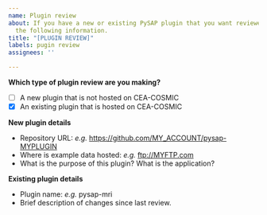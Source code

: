 ```yaml
---
name: Plugin review
about: If you have a new or existing PySAP plugin that you want reviewed please provide
  the following information.
title: "[PLUGIN REVIEW]"
labels: pugin review
assignees: ''

---
```


**Which type of plugin review are you making?**
- [ ] A new plugin that is not hosted on CEA-COSMIC
- [X] An existing plugin that is hosted on CEA-COSMIC

**New plugin details**
- Repository URL: *e.g.* https://github.com/MY_ACCOUNT/pysap-MYPLUGIN
- Where is example data hosted:  *e.g.* ftp://MYFTP.com
- What is the purpose of this plugin? What is the application?

**Existing plugin details**
- Plugin name: *e.g.* pysap-mri
- Brief description of changes since last review.
